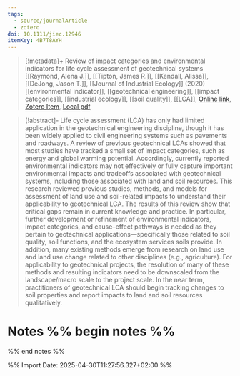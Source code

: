 ```yaml
---
tags:
  - source/journalArticle
  - zotero
doi: 10.1111/jiec.12946
itemKey: 4B7T8AYH
---
```

>[!metadata]+
> Review of impact categories and environmental indicators for life cycle assessment of geotechnical systems
> [[Raymond, Alena J.]], [[Tipton, James R.]], [[Kendall, Alissa]], [[DeJong, Jason T.]], 
> [[Journal of Industrial Ecology]] (2020)
> [[environmental indicator]], [[geotechnical engineering]], [[impact categories]], [[industrial ecology]], [[soil quality]], [[LCA]], 
> [Online link](https://onlinelibrary.wiley.com/doi/abs/10.1111/jiec.12946), [Zotero Item](zotero://select/library/items/4B7T8AYH), [Local pdf](file://C:/Users/aburg/Documents/references/zotero/storage/87BYNVDL/J%20of%20Industrial%20Ecology%20-%202019%20-%20Raymond%20-%20Review%20of%20impact%20categories%20and%20environmental%20indicators%20for%20life%20cycle.pdf), 

>[!abstract]-
>Life cycle assessment (LCA) has only had limited application in the geotechnical engineering discipline, though it has been widely applied to civil engineering systems such as pavements and roadways. A review of previous geotechnical LCAs showed that most studies have tracked a small set of impact categories, such as energy and global warming potential. Accordingly, currently reported environmental indicators may not effectively or fully capture important environmental impacts and tradeoffs associated with geotechnical systems, including those associated with land and soil resources. This research reviewed previous studies, methods, and models for assessment of land use and soil-related impacts to understand their applicability to geotechnical LCA. The results of this review show that critical gaps remain in current knowledge and practice. In particular, further development or refinement of environmental indicators, impact categories, and cause–effect pathways is needed as they pertain to geotechnical applications—specifically those related to soil quality, soil functions, and the ecosystem services soils provide. In addition, many existing methods emerge from research on land use and land use change related to other disciplines (e.g., agriculture). For applicability to geotechnical projects, the resolution of many of these methods and resulting indicators need to be downscaled from the landscape/macro scale to the project scale. In the near term, practitioners of geotechnical LCA should begin tracking changes to soil properties and report impacts to land and soil resources qualitatively.

# Notes %% begin notes %%

%% end notes %%




%% Import Date: 2025-04-30T11:27:56.327+02:00 %%

